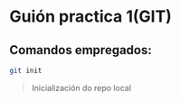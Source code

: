 # Guión practica 1(GIT)
## Comandos empregados:
```bash
git init
```

> Inicialización do repo local